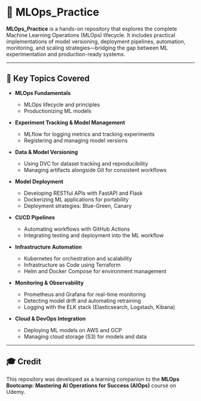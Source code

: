 # 🚀 MLOps_Practice

**MLOps_Practice** is a hands-on repository that explores the complete Machine Learning Operations (MLOps) lifecycle. It includes practical implementations of model versioning, deployment pipelines, automation, monitoring, and scaling strategies—bridging the gap between ML experimentation and production-ready systems.

---

## 🧠 Key Topics Covered

- **MLOps Fundamentals**
  - MLOps lifecycle and principles
  - Productionizing ML models

- **Experiment Tracking & Model Management**
  - MLflow for logging metrics and tracking experiments
  - Registering and managing model versions

- **Data & Model Versioning**
  - Using DVC for dataset tracking and reproducibility
  - Managing artifacts alongside Git for consistent workflows

- **Model Deployment**
  - Developing RESTful APIs with FastAPI and Flask
  - Dockerizing ML applications for portability
  - Deployment strategies: Blue-Green, Canary

- **CI/CD Pipelines**
  - Automating workflows with GitHub Actions
  - Integrating testing and deployment into the ML workflow

- **Infrastructure Automation**
  - Kubernetes for orchestration and scalability
  - Infrastructure as Code using Terraform
  - Helm and Docker Compose for environment management

- **Monitoring & Observability**
  - Prometheus and Grafana for real-time monitoring
  - Detecting model drift and automating retraining
  - Logging with the ELK stack (Elasticsearch, Logstash, Kibana)

- **Cloud & DevOps Integration**
  - Deploying ML models on AWS and GCP
  - Managing cloud storage (S3) for models and data

---

## 🎓 Credit

This repository was developed as a learning companion to the **MLOps Bootcamp: Mastering AI Operations for Success (AIOps)** course on Udemy.